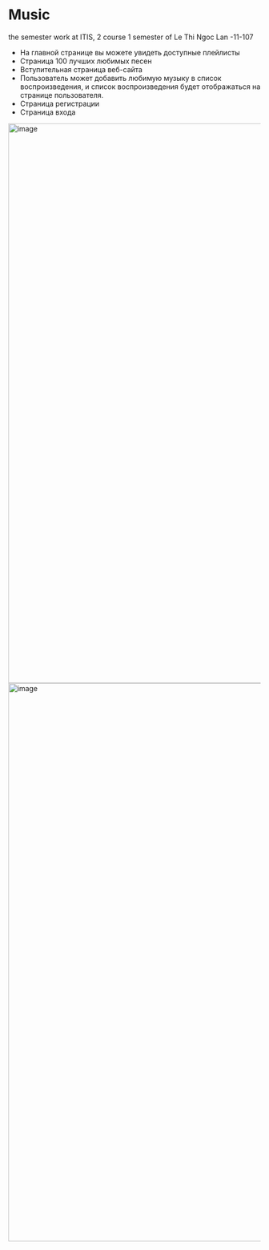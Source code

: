 # Music
 the semester work at ITIS, 2 course 1 semester of Le Thi Ngoc Lan -11-107

-	На главной странице вы можете увидеть доступные плейлисты
- Страница 100 лучших любимых песен
- Вступительная страница веб-сайта
-	Пользователь может добавить любимую музыку в список воспроизведения, и список воспроизведения будет отображаться на странице пользователя.
-	Страница регистрации
-	Страница входа
<img width="1117" alt="image" src="https://user-images.githubusercontent.com/90277811/201444163-a335cb4e-03fe-468f-a088-99dbbd156999.png">
<img width="1114" alt="image" src="https://user-images.githubusercontent.com/90277811/201444198-5356c037-55ad-480a-b2e2-c97d87bc8493.png">
